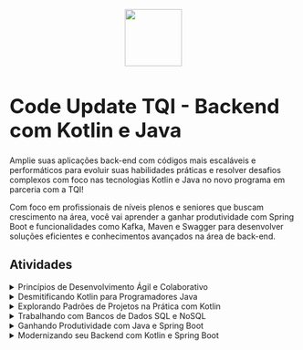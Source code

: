<p align="center">
<img src="https://hermes.dio.me/tracks/df0f9984-bc68-409b-9314-98c875089e8f.png" width="100px" style="diplay:block; margin-left: auto;margin-right: auto;">
</p>
<h1 style="font-size: 2.2rem; font-weight: bold"> Code Update TQI - Backend com Kotlin e Java </h1>

Amplie suas aplicações back-end com códigos mais escaláveis e performáticos para evoluir suas habilidades práticas e resolver desafios complexos com foco nas tecnologias Kotlin e Java no novo programa em parceria com a TQI!

Com foco em profissionais de níveis plenos e seniores que buscam crescimento na área, você vai aprender a ganhar produtividade com Spring Boot e funcionalidades como Kafka, Maven e Swagger para desenvolver soluções eficientes e conhecimentos avançados na área de back-end.

## Atividades

<details>
<summary>Princípios de Desenvolvimento Ágil e Colaborativo</summary>
    <ul>
        <li><a href="">Bootcamps DIO: Educação gratuita e empregabilidade juntas!</a></li>
        <li><a href="https://github.com/lucianodacunha/trabalhando-com-equipes-ageis">Trabalhando com equipes ágeis</a></li>
        <li>
            <a href="https://github.com/lucianodacunha/versionamento-de-codigo-com-git-e-github/tree/fbd5ea023be7adb1e8c2f49ab399313752f670f4">Versionamento de Código com Git e GitHub</a></li>
        <li><a href="https://github.com/lucianodacunha/desafios-de-projetos-crie-um-porfolio-vencedor/">Desafios de Projetos: Crie Um Portfólio Vencedor</a></li>
        <li><a href="https://github.com/lucianodacunha/contribuindo-em-um-projeto-open-source-no-github">Contribuindo em um Projeto Open Source no GitHub</a></li>
        <li><a href="">Aula Inaugural - Code Update TQI - Backend com Kotlin e Java</a></li>
    </ul>
</details>
<details>
<summary>Desmitificando Kotlin para Programadores Java</summary>
<ul>
<li>
    <a href="https://github.com/lucianodacunha/conhecendo-o-kotlin-e-sua-documentacao-oficial">Conhecendo o Kotlin e Sua Documentação Oficial</a></li>
    <li>
        <a href="https://github.com/lucianodacunha/introducao-pratica-a-linguagem-de-programacao-kotlin">Introdução Prática à Linguagem de Programação Kotlin</a>
    </li>
    <li>
        <a href="https://github.com/lucianodacunha/estruturas-de-controle-de-fluxo-e-colecoes-em-kotlin">Estruturas de Controle de Fluxo e Coleções em Kotlin</a>
    </li>        
    <li>
        <a href="https://github.com/lucianodacunha/orientacao-a-objetos-e-tipos-de-classes-na-pratica-com-kotlin/">Orientação a Objetos e Tipos de Classes na Prática com Kotlin</a>
    </li>
    <li>
        <a href="https://github.com/lucianodacunha/o-poder-das-funcoes-em-kotlin">O Poder das Funções em Kotlin</a>        
    </li>
    <li>
        <a href="https://github.com/lucianodacunha/tratamento-de-excecoes-em-kotlin">OTratamento de Exceções em Kotlin</a>        
    </li>
    <li>
        <a href="#">Abstraindo Formações da DIO Usando Orientação a Objetos com Kotlin</a>        
    </li>        
    <li>
        <a href="#">Desenvolvendo sua primeira aplicação com Kotlin</a>        
    </li>     
</ul>
</details>
<details>
<summary>Explorando Padrões de Projetos na Prática com Kotlin</summary>
<ul>
    <li>
        <a href="#">Desafios de Código: Aperfeiçoe Sua Lógica e Pensamento Computacional</a>
    </li>
    <li>
        <a href="#">Singleton</a>
    </li>
    <li>
        <a href="#">Builder</a>
    </li>
    <li>
        <a href="#">Adapter</a>
    </li>
    <li>
        <a href="#">Extension Function</a>
    </li>
    <li>
        <a href="#">Processamento Paralelo/Assíncrono</a>
    </li>                    
</ul>
</details>
<details>
<summary>Trabalhando com Bancos de Dados SQL e NoSQL</summary>
</details>
<details>
<summary>Ganhando Produtividade com Java e Spring Boot</summary>
<ul>
    <li>
        <a href="https://github.com/lucianodacunha/java-criando-a-sua-primeira-aplicacao">Java: criando a sua primeira aplicação</a>
    </li>
    <li>
        <a href="https://github.com/lucianodacunha/java-aplicando-a-orientacao-a-objetos">Java: aplicando a Orientação a Objetos</a>
    </li>
    <li>
        <a href="https://github.com/lucianodacunha/java-trabalhando-com-listas-e-colecoes-de-dados">Java: trabalhando com listas e coleções de dados</a>
    </li>
    <li>
        <a href="https://github.com/lucianodacunha/java-consumindo-api-gravando-arquivos-e-lidando-com-erros">Java: consumindo API, gravando arquivos e lidando com erros</a>
    </li>             
    <li>
        <a href="https://github.com/lucianodacunha/java-trabalhando-com-lambdas-streams-e-spring-framework/">Java: trabalhando com lambdas, streams e Spring Framework</a>
    </li>       
</ul>
</details>
<details>
<summary>Modernizando seu Backend com Kotlin e Spring Boot</summary>
</details>
</details>
